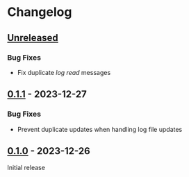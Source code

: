 # Changelog

## [Unreleased]

### Bug Fixes
* Fix duplicate _log read_ messages

## [0.1.1] - 2023-12-27

### Bug Fixes
* Prevent duplicate updates when handling log file updates

## [0.1.0] - 2023-12-26

Initial release

[unreleased]: https://github.com/rfvgyhn/gtfo-log-tracker/compare/v0.1.1...HEAD
[0.1.1]: https://github.com/rfvgyhn/gtfo-log-tracker/compare/v0.1.0...v0.1.1
[0.1.0]: https://github.com/rfvgyhn/gtfo-log-tracker/compare/a4584bf0...HEAD